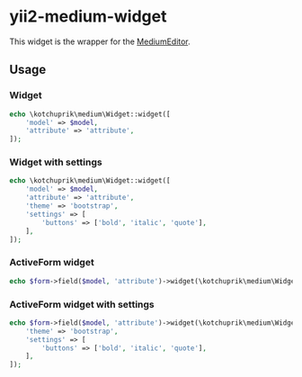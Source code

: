 # yii2-medium-widget

This widget is the wrapper for the [MediumEditor](https://github.com/daviferreira/medium-editor).

## Usage

### Widget

```php
echo \kotchuprik\medium\Widget::widget([
    'model' => $model,
    'attribute' => 'attribute',
]);
```
 
### Widget with settings

```php
echo \kotchuprik\medium\Widget::widget([
    'model' => $model,
    'attribute' => 'attribute',
    'theme' => 'bootstrap',
    'settings' => [
        'buttons' => ['bold', 'italic', 'quote'],
    ],
]);
```

### ActiveForm widget
 
```php
echo $form->field($model, 'attribute')->widget(\kotchuprik\medium\Widget::className());
```

### ActiveForm widget with settings

```php
echo $form->field($model, 'attribute')->widget(\kotchuprik\medium\Widget::className(), [
    'theme' => 'bootstrap',
    'settings' => [
        'buttons' => ['bold', 'italic', 'quote'],
    ],
]);
```
